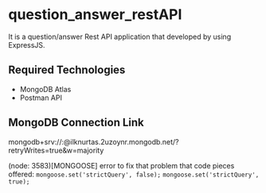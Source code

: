 # question_answer_restAPI

It is a question/answer Rest API application that developed by using ExpressJS.

## Required Technologies

- MongoDB Atlas
- Postman API

## MongoDB Connection Link
mongodb+srv://<username>:<password>@ilknurtas.2uzoynr.mongodb.net/?retryWrites=true&w=majority

(node: 3583)[MONGOOSE] error 
to fix that problem that code pieces offered:
`mongoose.set('strictQuery', false);` 
`mongoose.set('strictQuery', true);`